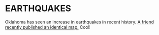EARTHQUAKES
==========

Oklahoma has seen an increase in earthquakes in recent history. <a href="http://newsok.com/article/3934892">A friend recently published an identical map.</a> Cool!